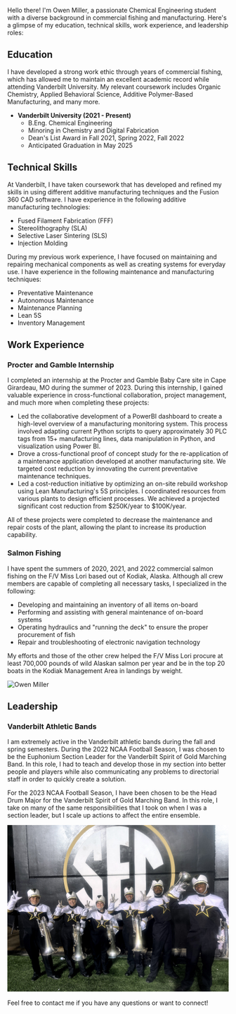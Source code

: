 
Hello there! I'm Owen Miller, a passionate Chemical Engineering student with a diverse background in commercial fishing and manufacturing. Here's a glimpse of my education, technical skills, work experience, and leadership roles:

## Education

I have developed a strong work ethic through years of commercial fishing, which has allowed me to maintain an excellent academic record while attending Vanderbilt University. My relevant coursework includes Organic Chemistry, Applied Behavioral Science, Additive Polymer-Based Manufacturing, and many more.

- **Vanderbilt University (2021 - Present)**
  - B.Eng. Chemical Engineering
  - Minoring in Chemistry and Digital Fabrication
  - Dean's List Award in Fall 2021, Spring 2022, Fall 2022
  - Anticipated Graduation in May 2025

## Technical Skills

At Vanderbilt, I have taken coursework that has developed and refined my skills in using different additive manufacturing techniques and the Fusion 360 CAD software. I have experience in the following additive manufacturing technologies:

- Fused Filament Fabrication (FFF)
- Stereolithography (SLA)
- Selective Laser Sintering (SLS)
- Injection Molding

During my previous work experience, I have focused on maintaining and repairing mechanical components as well as creating systems for everyday use. I have experience in the following maintenance and manufacturing techniques:

- Preventative Maintenance
- Autonomous Maintenance
- Maintenance Planning
- Lean 5S
- Inventory Management

## Work Experience

### Procter and Gamble Internship

I completed an internship at the Procter and Gamble Baby Care site in Cape Girardeau, MO during the summer of 2023. During this internship, I gained valuable experience in cross-functional collaboration, project management, and much more when completing these projects:

- Led the collaborative development of a PowerBI dashboard to create a high-level overview of a manufacturing monitoring system. This process involved adapting current Python scripts to query approximately 30 PLC tags from 15+ manufacturing lines, data manipulation in Python, and visualization using Power BI.
- Drove a cross-functional proof of concept study for the re-application of a maintenance application developed at another manufacturing site. We targeted cost reduction by innovating the current preventative maintenance techniques.
- Led a cost-reduction initiative by optimizing an on-site rebuild workshop using Lean Manufacturing's 5S principles. I coordinated resources from various plants to design efficient processes. We achieved a projected significant cost reduction from $250K/year to $100K/year.

All of these projects were completed to decrease the maintenance and repair costs of the plant, allowing the plant to increase its production capability.

### Salmon Fishing

I have spent the summers of 2020, 2021, and 2022 commercial salmon fishing on the F/V Miss Lori based out of Kodiak, Alaska. Although all crew members are capable of completing all necessary tasks, I specialized in the following:

- Developing and maintaining an inventory of all items on-board
- Performing and assisting with general maintenance of on-board systems
- Operating hydraulics and "running the deck" to ensure the proper procurement of fish
- Repair and troubleshooting of electronic navigation technology

My efforts and those of the other crew helped the F/V Miss Lori procure at least 700,000 pounds of wild Alaskan salmon per year and be in the top 20 boats in the Kodiak Management Area in landings by weight.

![Owen Miller](/assets/img/Website_Fish_Picture.JPG)

## Leadership

### Vanderbilt Athletic Bands

I am extremely active in the Vanderbilt athletic bands during the fall and spring semesters. During the 2022 NCAA Football Season, I was chosen to be the Euphonium Section Leader for the Vanderbilt Spirit of Gold Marching Band. In this role, I had to teach and develop those in my section into better people and players while also communicating any problems to directorial staff in order to quickly create a solution.

For the 2023 NCAA Football Season, I have been chosen to be the Head Drum Major for the Vanderbilt Spirit of Gold Marching Band. In this role, I take on many of the same responsibilities that I took on when I was a section leader, but I scale up actions to affect the entire ensemble.

![SOG Euphonium Section 2022](/assets/img/SOG_Euph_2022_Section.jpg)

Feel free to contact me if you have any questions or want to connect!

